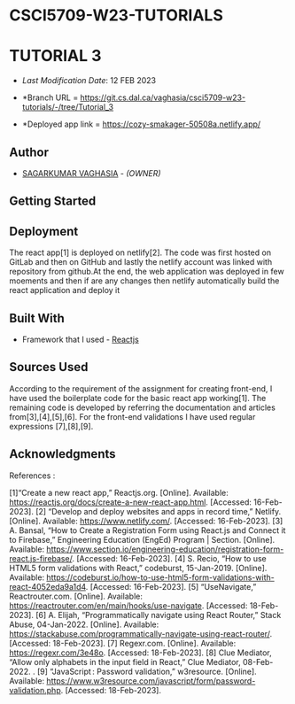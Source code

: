 # CSCI5709-W23-TUTORIALS

<!--- The following README.md sample file was adapted from https://gist.github.com/PurpleBooth/109311bb0361f32d87a2#file-readme-template-md by Gabriella Mosquera for academic use ---> 
<!--- You may delete any comments in this sample README.md file. If needing to use as a .txt file then simply delete all comments, edit as needed, and save as a README.txt file --->

# TUTORIAL 3 

* *Last Modification Date*: 12 FEB 2023

* *Branch URL = https://git.cs.dal.ca/vaghasia/csci5709-w23-tutorials/-/tree/Tutorial_3
* *Deployed app link = https://cozy-smakager-50508a.netlify.app/


## Author

* [SAGARKUMAR VAGHASIA](sg682034@dal.ca) - *(OWNER)*

## Getting Started

## Deployment

The react app[1] is deployed on netlify[2]. The code was first hosted on GitLab and then on GitHub and lastly the netlify account was linked with repository from github.At the end, the web application was deployed in few moements and  then if are any changes then netlify automatically build the react application and deploy it 


## Built With

<!--- Provide a list of the frameworks used to build this application, your list should include the name of the framework used, the url where the framework is available for download and what the framework was used for, see the example below --->

* Framework that I used - [Reactjs](https://reactjs.org/docs/create-a-new-react-app.html)

## Sources Used

According to the requirement of the assignment for creating front-end, I have used the boilerplate code for the basic react app working[1].
The remaining code is developed by referring the documentation and articles from[3],[4],[5],[6]. For the front-end validations I have used regular expressions [7],[8],[9].

## Acknowledgments

References :

[1]“Create a new react app,” Reactjs.org. [Online]. Available: https://reactjs.org/docs/create-a-new-react-app.html. [Accessed: 16-Feb-2023].
[2] “Develop and deploy websites and apps in record time,” Netlify. [Online]. Available: https://www.netlify.com/. [Accessed: 16-Feb-2023].
[3]  A. Bansal, “How to Create a Registration Form using React.js and Connect it to Firebase,” Engineering Education (EngEd) Program | Section. [Online]. Available: https://www.section.io/engineering-education/registration-form-react.js-firebase/. [Accessed: 16-Feb-2023].
[4] S. Recio, “How to use HTML5 form validations with React,” codeburst, 15-Jan-2019. [Online]. Available: https://codeburst.io/how-to-use-html5-form-validations-with-react-4052eda9a1d4. [Accessed: 16-Feb-2023].
[5]	“UseNavigate,” Reactrouter.com. [Online]. Available: https://reactrouter.com/en/main/hooks/use-navigate. [Accessed: 18-Feb-2023].
[6]	A. Elijah, “Programmatically navigate using React Router,” Stack Abuse, 04-Jan-2022. [Online]. Available: https://stackabuse.com/programmatically-navigate-using-react-router/. [Accessed: 18-Feb-2023].
[7]	Regexr.com. [Online]. Available: https://regexr.com/3e48o. [Accessed: 18-Feb-2023].
[8]	Clue Mediator, “Allow only alphabets in the input field in React,” Clue Mediator, 08-Feb-2022. .
[9]	“JavaScript : Password validation,” w3resource. [Online]. Available: https://www.w3resource.com/javascript/form/password-validation.php. [Accessed: 18-Feb-2023].



